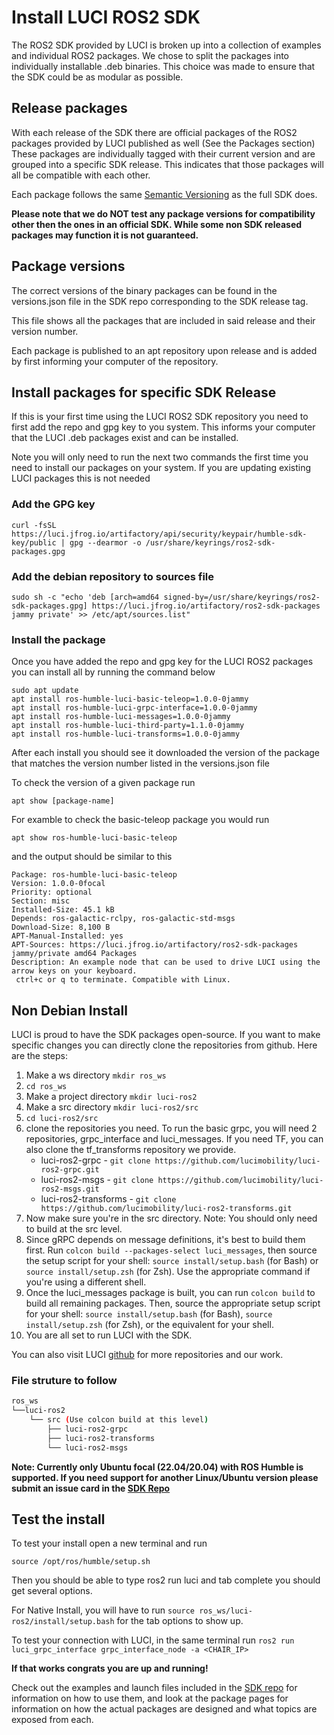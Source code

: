 # Install LUCI ROS2 SDK

The ROS2 SDK provided by LUCI is broken up into a collection of examples and individual ROS2 packages. We chose to split the packages into individually installable .deb binaries. This choice was made to ensure that the SDK could be as modular as possible.

## Release packages

With each release of the SDK there are official packages of the ROS2 packages provided by LUCI published as well (See the Packages section) These packages are individually tagged with their current version and are grouped into a specific SDK release. This indicates that those packages will all be compatible with each other.

Each package follows the same [Semantic Versioning](https://semver.org/) as the full SDK does.

**Please note that we do NOT test any package versions for compatibility other then the ones in an official SDK. While some non SDK released packages may function it is not guaranteed.**

## Package versions

The correct versions of the binary packages can be found in the versions.json file in the SDK repo corresponding to the SDK release tag.

This file shows all the packages that are included in said release and their version number.

Each package is published to an apt repository upon release and is added by first informing your computer of the repository.

## Install packages for specific SDK Release

If this is your first time using the LUCI ROS2 SDK repository you need to first add the repo and gpg key to you system. This informs your computer that the LUCI .deb packages exist and can be installed.

Note you will only need to run the next two commands the first time you need to install our packages on your system. If you are updating existing LUCI packages this is not needed

### Add the GPG key

`curl -fsSL https://luci.jfrog.io/artifactory/api/security/keypair/humble-sdk-key/public | gpg --dearmor -o /usr/share/keyrings/ros2-sdk-packages.gpg`

### Add the debian repository to sources file

`sudo sh -c "echo 'deb [arch=amd64 signed-by=/usr/share/keyrings/ros2-sdk-packages.gpg] https://luci.jfrog.io/artifactory/ros2-sdk-packages jammy private' >> /etc/apt/sources.list"`

### Install the package

Once you have added the repo and gpg key for the LUCI ROS2 packages you can install all by running the command below

```
sudo apt update
apt install ros-humble-luci-basic-teleop=1.0.0-0jammy 
apt install ros-humble-luci-grpc-interface=1.0.0-0jammy 
apt install ros-humble-luci-messages=1.0.0-0jammy 
apt install ros-humble-luci-third-party=1.1.0-0jammy 
apt install ros-humble-luci-transforms=1.0.0-0jammy
```

After each install you should see it downloaded the version of the package that matches the version number listed in the versions.json file

To check the version of a given package run

`apt show [package-name]`

For examble to check the basic-teleop package you would run

`apt show ros-humble-luci-basic-teleop`

and the output should be similar to this

```
Package: ros-humble-luci-basic-teleop
Version: 1.0.0-0focal
Priority: optional
Section: misc
Installed-Size: 45.1 kB
Depends: ros-galactic-rclpy, ros-galactic-std-msgs
Download-Size: 8,100 B
APT-Manual-Installed: yes
APT-Sources: https://luci.jfrog.io/artifactory/ros2-sdk-packages jammy/private amd64 Packages
Description: An example node that can be used to drive LUCI using the arrow keys on your keyboard.
 ctrl+c or q to terminate. Compatible with Linux.

```

## Non Debian Install
LUCI is proud to have the SDK packages open-source. If you want to make specific changes you can directly clone the repositories from github. Here are the steps:

1. Make a ws directory `mkdir ros_ws`
2. `cd ros_ws`
3. Make a project directory `mkdir luci-ros2`
4. Make a src directory `mkdir luci-ros2/src`
5. `cd luci-ros2/src`
6. clone the repositories you need. To run the basic grpc, you will need 2 repositories, grpc_interface and luci_messages. If you need TF, you can also clone the tf_transforms repository we provide. 
    - luci-ros2-grpc - `git clone https://github.com/lucimobility/luci-ros2-grpc.git`
    - luci-ros2-msgs - `git clone https://github.com/lucimobility/luci-ros2-msgs.git`
    - luci-ros2-transforms - `git clone https://github.com/lucimobility/luci-ros2-transforms.git`
7. Now make sure you're in the src directory. Note: You should only need to build at the src level. 
8. Since gRPC depends on message definitions, it's best to build them first. Run `colcon build --packages-select luci_messages`, then source the setup script for your shell: `source install/setup.bash` (for Bash) or `source install/setup.zsh` (for Zsh). Use the appropriate command if you're using a different shell.
9. Once the luci_messages package is built, you can run `colcon build` to build all remaining packages. Then, source the appropriate setup script for your shell: `source install/setup.bash` (for Bash), `source install/setup.zsh` (for Zsh), or the equivalent for your shell. 
10. You are all set to run LUCI with the SDK.

You can also visit LUCI [github](https://github.com/lucimobility) for more repositories and our work. 

### File struture to follow
```bash
ros_ws
└──luci-ros2
    └── src (Use colcon build at this level)
        ├── luci-ros2-grpc
        ├── luci-ros2-transforms
        └── luci-ros2-msgs
```

**Note: Currently only Ubuntu focal (22.04/20.04) with ROS Humble is supported. If you need support for another Linux/Ubuntu version please submit an issue card in the [SDK Repo](https://github.com/lucimobility/luci-ros2-sdk)**

## Test the install

To test your install open a new terminal and run

`source /opt/ros/humble/setup.sh`

Then you should be able to type ros2 run luci and tab complete you should get several options.

For Native Install, you will have to run `source ros_ws/luci-ros2/install/setup.bash` for the tab options to show up. 

To test your connection with LUCI, in the same terminal run `ros2 run luci_grpc_interface grpc_interface_node -a <CHAIR_IP>`

**If that works congrats you are up and running!**

Check out the examples and launch files included in the [SDK repo](https://github.com/lucimobility/luci-ros2-sdk) for information on how to use them, and look at the package pages for information on how the actual packages are designed and what topics are exposed from each.
